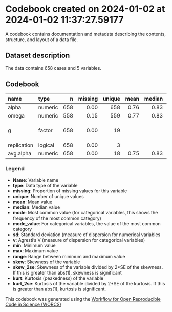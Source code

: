 Codebook created on 2024-01-02 at 2024-01-02 11:37:27.59177
================

A codebook contains documentation and metadata describing the contents,
structure, and layout of a data file.

## Dataset description

The data contains 658 cases and 5 variables.

## Codebook

| name        | type    |   n | missing | unique | mean | median |   mode | mode_value                 |   sd |    v |   min |  max | range |  skew | skew_2se |  kurt | kurt_2se |
|:------------|:--------|----:|--------:|-------:|-----:|-------:|-------:|:---------------------------|-----:|-----:|------:|-----:|------:|------:|---------:|------:|---------:|
| alpha       | numeric | 658 |    0.00 |    658 | 0.76 |   0.83 |   0.83 |                            | 0.17 |      |  0.00 | 0.97 |  0.97 | -1.77 |    -9.29 |  3.93 |    10.34 |
| omega       | numeric | 558 |    0.15 |    559 | 0.77 |   0.83 |   0.83 |                            | 0.16 |      |  0.00 | 0.97 |  0.97 | -2.05 |    -9.91 |  5.79 |    14.01 |
| g           | factor  | 658 |    0.00 |     19 |      |        |  74.00 | Anderson et al. (2012), PA |      | 0.92 |       |      |       |       |          |       |          |
| replication | logical | 658 |    0.00 |      3 |      |        | 532.00 | FALSE                      |      | 0.31 |       |      |       |       |          |       |          |
| avg.alpha   | numeric | 658 |    0.00 |     18 | 0.75 |   0.83 |   0.83 |                            | 0.21 |      | -1.01 | 0.95 |  1.96 | -4.70 |   -24.68 | 32.94 |    86.57 |

### Legend

- **Name**: Variable name
- **type**: Data type of the variable
- **missing**: Proportion of missing values for this variable
- **unique**: Number of unique values
- **mean**: Mean value
- **median**: Median value
- **mode**: Most common value (for categorical variables, this shows the
  frequency of the most common category)
- **mode_value**: For categorical variables, the value of the most
  common category
- **sd**: Standard deviation (measure of dispersion for numerical
  variables
- **v**: Agresti’s V (measure of dispersion for categorical variables)
- **min**: Minimum value
- **max**: Maximum value
- **range**: Range between minimum and maximum value
- **skew**: Skewness of the variable
- **skew_2se**: Skewness of the variable divided by 2\*SE of the
  skewness. If this is greater than abs(1), skewness is significant
- **kurt**: Kurtosis (peakedness) of the variable
- **kurt_2se**: Kurtosis of the variable divided by 2\*SE of the
  kurtosis. If this is greater than abs(1), kurtosis is significant.

This codebook was generated using the [Workflow for Open Reproducible
Code in Science (WORCS)](https://osf.io/zcvbs/)
